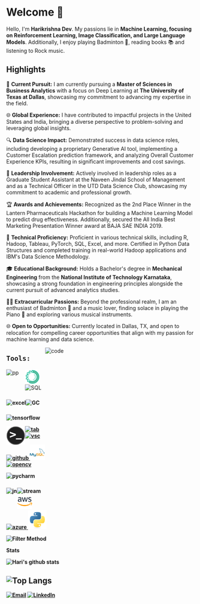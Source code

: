# Welcome 👋

Hello, I'm <b>Harikrishna Dev</b>. My passions lie in <b>Machine Learning, focusing on Reinforcement Learning, Image Classification, and Large Language Models</b>. Additionally, I enjoy playing Badminton 🏓, reading books 📚  and listening to Rock music.

## Highlights

🏢 **Current Pursuit:** I am currently pursuing a **Master of Sciences in Business Analytics** with a focus on Deep Learning at **The University of Texas at Dallas**, showcasing my commitment to advancing my expertise in the field. 

🌐 **Global Experience:** I have contributed to impactful projects in the United States and India, bringing a diverse perspective to problem-solving and leveraging global insights.

🔍 **Data Science Impact:** Demonstrated success in data science roles, including developing a proprietary Generative AI tool, implementing a Customer Escalation prediction framework, and analyzing Overall Customer Experience KPIs, resulting in significant improvements and cost savings.

🚀 **Leadership Involvement:** Actively involved in leadership roles as a Graduate Student Assistant at the Naveen Jindal School of Management and as a Technical Officer in the UTD Data Science Club, showcasing my commitment to academic and professional growth.

🏆 **Awards and Achievements:** Recognized as the 2nd Place Winner in the Lantern Pharmaceuticals Hackathon for building a Machine Learning Model to predict drug effectiveness. Additionally, secured the All India Best Marketing Presentation Winner award at BAJA SAE INDIA 2019.

🤖 **Technical Proficiency:** Proficient in various technical skills, including R, Hadoop, Tableau, PyTorch, SQL, Excel, and more. Certified in Python Data Structures and completed training in real-world Hadoop applications and IBM's Data Science Methodology.

🎓 **Educational Background:** Holds a Bachelor's degree in **Mechanical Engineering** from the **National Institute of Technology Karnataka**, showcasing a strong foundation in engineering principles alongside the current pursuit of advanced analytics studies.

🎾🎹 **Extracurricular Passions:** Beyond the professional realm, I am an enthusiast of Badminton 🏓 and a music lover, finding solace in playing the Piano 🎹 and exploring various musical instruments.

🌐 **Open to Opportunities:** Currently located in Dallas, TX, and open to relocation for compelling career opportunities that align with my passion for machine learning and data science.


<img align="right" alt="code"  height="400" width="400" src = "https://user-images.githubusercontent.com/94888819/179503858-d2f6d197-7a3f-495b-888c-5a60679bed94.gif"> 

## `Tools:`
<img align="left" src="https://user-images.githubusercontent.com/94888819/179538709-781ca826-4b36-42e7-aeda-ad6b07e719ea.png" alt="pp" width="50" height="50" /> </a>
<img align="left" alt="Anaconda" height="40" src="https://raw.githubusercontent.com/habc0d3r/images-repo/master/icons8-anaconda.svg" />
<img align="left" alt="SQL" height="40" src="https://raw.githubusercontent.com/habc0d3r/0th-project/master/icons8-sql-96.png" /> <b>
<img align="left" alt="excel" height="40" src="https://d3j0t7vrtr92dk.cloudfront.net/stembakuniversity/1616519913_png-clipart-microsoft-excel-computer-icons-microsoft-template-angle-removebg-preview.png" />
<img src="https://user-images.githubusercontent.com/94888819/179532814-fa9beb8f-0fd6-4160-8d47-650af59c58a1.png" alt="GC" width="40" height="40"/> </a> 
<img src="https://www.vectorlogo.zone/logos/tensorflow/tensorflow-icon.svg" alt="tensorflow" width="40" height="40"/> </a> <a href="https://unity.com/" target="_blank" rel="noreferrer"> </p> 
<img src="https://user-images.githubusercontent.com/94888819/179531328-610ccc8c-11cc-40cf-82dc-5902d473b7e1.png" alt="tab" width="40" height="40"/> </a> 
<img align="left" alt="teminal" height="50" 
src="https://raw.githubusercontent.com/github/explore/80688e429a7d4ef2fca1e82350fe8e3517d3494d/topics/terminal/terminal.png" /> </a> <a
href="https://code.visualstudio.com" target="_blank" rel="noreferrer"> <img src="https://user-images.githubusercontent.com/94888819/179420219-9ce785fd-b1eb-4caa-aebd-086c088d05f2.png" alt="vsc" width="60" height="40"/> </a> <a 
href="https://github.com" target="_blank" rel="noreferrer"> <img src="https://raw.githubusercontent.com/habc0d3r/0th-project/master/icons8-github.svg" alt="github" width="50" height="50"/> </a> 
<a href="https://www.mysql.com/" target="_blank" rel="noreferrer"> <img src="https://raw.githubusercontent.com/devicons/devicon/master/icons/mysql/mysql-original-wordmark.svg" alt="mysql" width="40" height="40"/> </a> <a href="https://opencv.org/" target="_blank" rel="noreferrer"> <img src="https://www.vectorlogo.zone/logos/opencv/opencv-icon.svg" alt="opencv" width="40" height="40"/> </a> </p>
<img align="left" alt="pycharm" height="40" src="https://user-images.githubusercontent.com/94888819/179536543-d438fb65-8501-475d-9f8b-5bbc18bab86a.png" />
<img align="left" alt="jn" height="50" src="https://user-images.githubusercontent.com/94888819/179537708-2241ab23-8c86-40c6-8fa9-f3979be75ade.png" /> 
<img src="https://user-images.githubusercontent.com/94888819/179422108-0108ecc4-96d4-4a9f-93d2-f4f2ea98688e.png" alt="stream" width="40" height="50"/> </a> <a href="https://aws.amazon.com" target="_blank" rel="noreferrer"> <img src="https://raw.githubusercontent.com/devicons/devicon/master/icons/amazonwebservices/amazonwebservices-original-wordmark.svg" alt="aws" width="40" height="40"/> </a> <a href="https://azure.microsoft.com/en-in/" target="_blank" rel="noreferrer"> <img src="https://www.vectorlogo.zone/logos/microsoft_azure/microsoft_azure-icon.svg" alt="azure" width="40" height="40"/> </a> <a
href="https://www.python.org" target="_blank" rel="noreferrer"> <img src="https://raw.githubusercontent.com/devicons/devicon/master/icons/python/python-original.svg" alt="python" width="50" height="50"/> </a> </p>

![Filter Method](https://static.wixstatic.com/media/3e99b9_f53a1cab95ae4dfd938a1bf6a1a62f49~mv2.gif)

**Stats**

![Hari's github stats](https://github-readme-stats.vercel.app/api?username=harikrishnad1997&show_icons=true&theme=dark)

![Top Langs](https://github-readme-stats.vercel.app/api/top-langs/?username=harikrishnad1997&layout=compact&theme=dark)
---

<a href="mailto:harikrish0607@gmail.com"  target="_blank" rel="noopener noreferrer"><img src="https://img.shields.io/badge/Gmail-D14836?style=for-the-badge&logo=gmail&logoColor=white" alt="Email"></a>
<a href="https://www.linkedin.com/in/harikrishnad1997/"  target="_blank" rel="noopener noreferrer"><img src= "https://img.shields.io/badge/LinkedIn-0077B5?style=for-the-badge&logo=linkedin&logoColor=white" alt="LinkedIn"></a>
<!--<a href="https://github.com/harikrishnad1997"  target="_blank" rel="noopener noreferrer" class="icon brands fa-github"><span class="label">GitHub</span></a>
<a href="https://drive.google.com/file/d/1zPr0Hix0VkL0-tsJ1ahdz2r6FDmcDr7F/view?usp=sharing"  target="_blank" rel="noopener noreferrer" class="far fa-file"><span class="label"></span></a>
<!--
**harikrishnad1997/harikrishnad1997** is a ✨ _special_ ✨ repository because its `README.md` (this file) appears on your GitHub profile.

Here are some ideas to get you started:

- 🔭 I’m currently working on ...
- 🌱 I’m currently learning ...
- 👯 I’m looking to collaborate on ...
- 🤔 I’m looking for help with ...
- 💬 Ask me about ...
- 📫 How to reach me: ...
- 😄 Pronouns: ...
- ⚡ Fun fact: ...
-->

